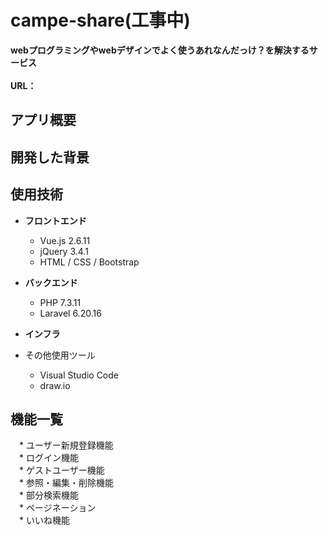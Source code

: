# campe-share(工事中)

**webプログラミングやwebデザインでよく使うあれなんだっけ？を解決するサービス**
<br><br>
**URL：** 

## アプリ概要


## 開発した背景



## 使用技術

* __フロントエンド__
  * Vue.js 2.6.11
  * jQuery 3.4.1
  * HTML / CSS / Bootstrap

  
* __バックエンド__
  * PHP 7.3.11
  * Laravel 6.20.16

  
* __インフラ__


  
* その他使用ツール
  * Visual Studio Code
  * draw.io


## 機能一覧
　* ユーザー新規登録機能<br>
　* ログイン機能<br>
　* ゲストユーザー機能<br>
　* 参照・編集・削除機能<br>
　* 部分検索機能<br>
　* ページネーション<br>
　* いいね機能<br>


